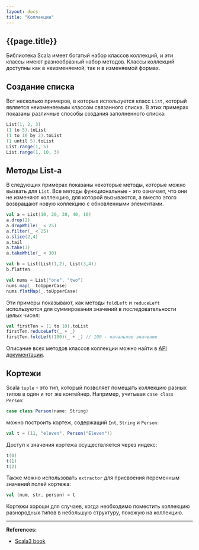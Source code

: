 ```yaml
---
layout: docs
title: "Коллекции"
---
```


## {{page.title}}

Библиотека Scala имеет богатый набор классов коллекций, и эти классы имеют разнообразный набор методов. 
Классы коллекций доступны как в неизменяемой, так и в изменяемой формах.

## Создание списка

Вот несколько примеров, в которых используется класс `List`, который является неизменяемым классом связанного списка. 
В этих примерах показаны различные способы создания заполненного списка:

```scala mdoc
List(1, 2, 3)
(1 to 5).toList
(1 to 10 by 2).toList
(1 until 5).toList
List.range(1, 5)
List.range(1, 10, 3)
```

## Методы List-а

В следующих примерах показаны некоторые методы, которые можно вызвать для `List`. 
Все методы функциональные - это означает, что они не изменяют коллекцию, для которой вызываются, 
а вместо этого возвращают новую коллекцию с обновленными элементами. 

```scala mdoc
val a = List(10, 20, 30, 40, 10)
a.drop(2)              
a.dropWhile(_ < 25)
a.filter(_ < 25)   
a.slice(2,4)     
a.tail                   
a.take(3)              
a.takeWhile(_ < 30)    
```
```scala mdoc
val b = List(List(1,2), List(3,4))
b.flatten                          
```
```scala mdoc
val nums = List("one", "two")
nums.map(_.toUpperCase)
nums.flatMap(_.toUpperCase)
```

Эти примеры показывают, как методы `foldLeft` и `reduceLeft` используются для суммирования значений в последовательности целых чисел:

```scala mdoc
val firstTen = (1 to 10).toList
firstTen.reduceLeft(_ + _)        
firstTen.foldLeft(100)(_ + _) // 100 - начальное значение
```

Описание всех методов классов коллекции можно найти в [API документации](https://scala-lang.org/api/3.x/).

## Кортежи

Scala `tuple` - это тип, который позволяет помещать коллекцию разных типов в один и тот же контейнер. 
Например, учитывая `case class Person`:

```scala mdoc:silent
case class Person(name: String)
```

можно построить кортеж, содержащий `Int`, `String` и `Person`:

```scala mdoc
val t = (11, "eleven", Person("Eleven"))
```

Доступ к значения кортежа осуществляется через индекс:

```scala mdoc
t(0)
t(1)
t(2)
```

Также можно использовать `extractor` для присвоения переменным значений полей кортежа:

```scala mdoc
val (num, str, person) = t
```

Кортежи хороши для случаев, когда необходимо поместить коллекцию разнородных типов в небольшую структуру, похожую на коллекцию. 

---

**References:**
- [Scala3 book](https://docs.scala-lang.org/scala3/book/taste-collections.html)
